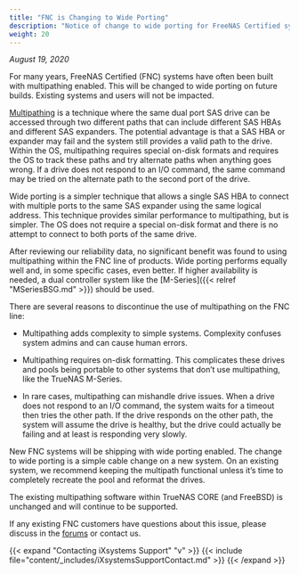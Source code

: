 ```yaml
---
title: "FNC is Changing to Wide Porting"
description: "Notice of change to wide porting for FreeNAS Certified systems."
weight: 20
---
```


*August 19, 2020*

For many years, FreeNAS Certified (FNC) systems have often been built with multipathing enabled.
This will be changed to wide porting on future builds. Existing systems and users will not be impacted.

[Multipathing](https://www.freebsd.org/cgi/man.cgi?query=gmultipath) is a technique where the same dual port SAS drive can be accessed through two different paths that can include different SAS HBAs and different SAS expanders.
The potential advantage is that a SAS HBA or expander may fail and the system still provides a valid path to the drive.
Within the OS, multipathing requires special on-disk formats and requires the OS to track these paths and try alternate paths when anything goes wrong.
If a drive does not respond to an I/O command, the same command may be tried on the alternate path to the second port of the drive.

Wide porting is a simpler technique that allows a single SAS HBA to connect with multiple ports to the same SAS expander using the same logical address.
This technique provides similar performance to multipathing, but is simpler.
The OS does not require a special on-disk format and there is no attempt to connect to both ports of the same drive.

After reviewing our reliability data, no significant benefit was found to using multipathing within the FNC line of products.
Wide porting performs equally well and, in some specific cases, even better.
If higher availability is needed, a dual controller system like the [M-Series]({{< relref "MSeriesBSG.md" >}}) should be used.

There are several reasons to discontinue the use of multipathing on the FNC line:

* Multipathing adds complexity to simple systems.
  Complexity confuses system admins and can cause human errors.

* Multipathing requires on-disk formatting.
  This complicates these drives and pools being portable to other systems that don’t use multipathing, like the TrueNAS M-Series.

* In rare cases, multipathing can mishandle drive issues.
  When a drive does not respond to an I/O command, the system waits for a timeout then tries the other path.
  If the drive responds on the other path, the system will assume the drive is healthy, but the drive could actually be failing and at least is responding very slowly.

New FNC systems will be shipping with wide porting enabled.
The change to wide porting is a simple cable change on a new system.
On an existing system, we recommend keeping the multipath functional unless it’s time to completely recreate the pool and reformat the drives.

The existing multipathing software within TrueNAS CORE (and FreeBSD) is unchanged and will continue to be supported.

If any existing FNC customers have questions about this issue, please discuss in the [forums](https://www.ixsystems.com/community/) or contact us.

{{< expand "Contacting iXsystems Support" "v" >}}
{{< include file="content/_includes/iXsystemsSupportContact.md" >}}
{{< /expand >}}
